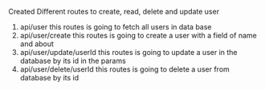 Created Different routes to create, read, delete and update user

1. api/user  this routes is going to fetch all users in data base
2. api/user/create  this routes is going to create a user with a field of name and about 
3. api/user/update/userId  this routes is going to update a user in the database by its id in the params
4. api/user/delete/userId  this routes is going to  delete a user from database by its id